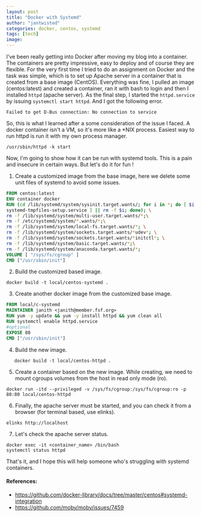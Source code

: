 ```yaml
---
layout: post
title: "Docker with Systemd"
author: "jantwisted"
categories: docker, centos, systemd
tags: [tech]
image:
---
```


I've been really getting into Docker after moving my blog into a container. The containers are pretty impressive, easy to deploy and of course they are flexible. For the very first time I tried to do an assignment on Docker and the task was simple, which is to set up Apache server in a container that is created from a base image (CentOS). Everything was fine, I pulled an image (centos:latest) and created a container, ran it with bash to login and then I installed `httpd` (apache server). As the final step, I started the `httpd.service` by issuing `systemctl start httpd`. And I got the following error.

```
Failed to get D-Bus connection: No connection to service
```

So, this is what I learned after a some consideration of the issue I faced. A docker container isn't a VM, so it's more like a *NIX process. Easiest way to run httpd is run it with my own process manager.

```Shell
/usr/sbin/httpd -k start
```
Now, I'm going to show how it can be run with systemd tools. This is a pain and insecure in certain ways. But let's do it for fun !

1. Create a customized image from the base image, here we delete some unit files of systemd to avoid some issues.
```Dockerfile
FROM centos:latest
ENV container docker
RUN (cd /lib/systemd/system/sysinit.target.wants/; for i in *; do [ $i == \
systemd-tmpfiles-setup.service ] || rm -f $i; done); \
rm -f /lib/systemd/system/multi-user.target.wants/*;\
rm -f /etc/systemd/system/*.wants/*;\
rm -f /lib/systemd/system/local-fs.target.wants/*; \
rm -f /lib/systemd/system/sockets.target.wants/*udev*; \
rm -f /lib/systemd/system/sockets.target.wants/*initctl*; \
rm -f /lib/systemd/system/basic.target.wants/*;\
rm -f /lib/systemd/system/anaconda.target.wants/*;
VOLUME [ "/sys/fs/cgroup" ]
CMD ["/usr/sbin/init"]
```

2. Build the customized based image.
```Shell
docker build -t local/centos-systemd .
```

3. Create another docker image from the customized base image.
```Dockerfile
FROM local/c-systemd
MAINTAINER janith <janith@member.fsf.org>
RUN yum -y update && yum -y install httpd && yum clean all
RUN systemctl enable httpd.service
#optional
EXPOSE 80
CMD ["/usr/sbin/init"]
```

4. Build the new image.
```Shell
   docker build -t local/centos-httpd .
```
5. Create a container based on the new image. While creating, we need to mount cgroups volumes from the host in read only mode (ro).
```Shell
docker run -itd --privileged -v /sys/fs/cgroup:/sys/fs/cgroup:ro -p 80:80 local/centos-httpd
```

6. Finally, the apache server must be started, and you can check it from a browser (for terminal based, use elinks).
```Shell
elinks http://localhost
```

7. Let's check the apache server status.
```Shell
docker exec -it <container_name> /bin/bash
systemctl status httpd
```

That's it, and I hope this will help someone who's struggling with systemd containers.

#### References:

- https://github.com/docker-library/docs/tree/master/centos#systemd-integration
- https://github.com/moby/moby/issues/7459



